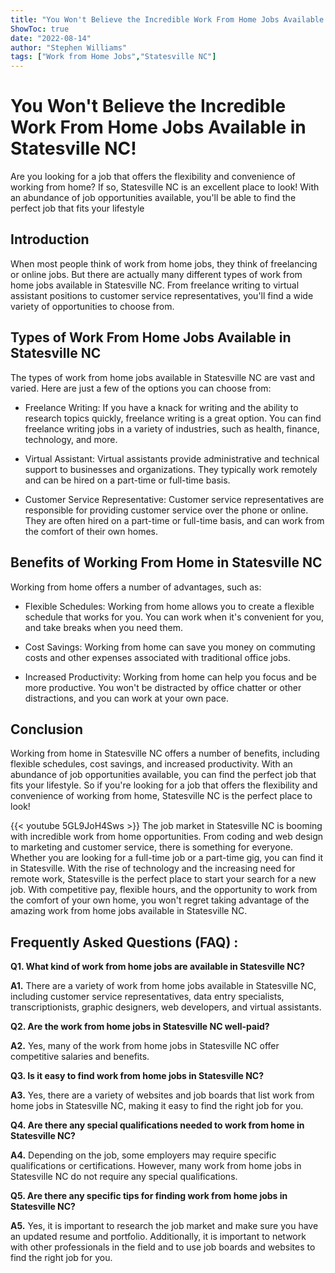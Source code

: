 ```yaml
---
title: "You Won't Believe the Incredible Work From Home Jobs Available in Statesville NC!"
ShowToc: true 
date: "2022-08-14"
author: "Stephen Williams" 
tags: ["Work from Home Jobs","Statesville NC"]
---
```

# You Won't Believe the Incredible Work From Home Jobs Available in Statesville NC!

Are you looking for a job that offers the flexibility and convenience of working from home? If so, Statesville NC is an excellent place to look! With an abundance of job opportunities available, you'll be able to find the perfect job that fits your lifestyle

## Introduction

When most people think of work from home jobs, they think of freelancing or online jobs. But there are actually many different types of work from home jobs available in Statesville NC. From freelance writing to virtual assistant positions to customer service representatives, you'll find a wide variety of opportunities to choose from.

## Types of Work From Home Jobs Available in Statesville NC

The types of work from home jobs available in Statesville NC are vast and varied. Here are just a few of the options you can choose from:

- Freelance Writing: If you have a knack for writing and the ability to research topics quickly, freelance writing is a great option. You can find freelance writing jobs in a variety of industries, such as health, finance, technology, and more.

- Virtual Assistant: Virtual assistants provide administrative and technical support to businesses and organizations. They typically work remotely and can be hired on a part-time or full-time basis.

- Customer Service Representative: Customer service representatives are responsible for providing customer service over the phone or online. They are often hired on a part-time or full-time basis, and can work from the comfort of their own homes.

## Benefits of Working From Home in Statesville NC

Working from home offers a number of advantages, such as:

- Flexible Schedules: Working from home allows you to create a flexible schedule that works for you. You can work when it's convenient for you, and take breaks when you need them.

- Cost Savings: Working from home can save you money on commuting costs and other expenses associated with traditional office jobs.

- Increased Productivity: Working from home can help you focus and be more productive. You won't be distracted by office chatter or other distractions, and you can work at your own pace.

## Conclusion

Working from home in Statesville NC offers a number of benefits, including flexible schedules, cost savings, and increased productivity. With an abundance of job opportunities available, you can find the perfect job that fits your lifestyle. So if you're looking for a job that offers the flexibility and convenience of working from home, Statesville NC is the perfect place to look!

{{< youtube 5GL9JoH4Sws >}} 
The job market in Statesville NC is booming with incredible work from home opportunities. From coding and web design to marketing and customer service, there is something for everyone. Whether you are looking for a full-time job or a part-time gig, you can find it in Statesville. With the rise of technology and the increasing need for remote work, Statesville is the perfect place to start your search for a new job. With competitive pay, flexible hours, and the opportunity to work from the comfort of your own home, you won't regret taking advantage of the amazing work from home jobs available in Statesville NC.

## Frequently Asked Questions (FAQ) :
**Q1. What kind of work from home jobs are available in Statesville NC?**

**A1.** There are a variety of work from home jobs available in Statesville NC, including customer service representatives, data entry specialists, transcriptionists, graphic designers, web developers, and virtual assistants. 

**Q2. Are the work from home jobs in Statesville NC well-paid?**

**A2.** Yes, many of the work from home jobs in Statesville NC offer competitive salaries and benefits. 

**Q3. Is it easy to find work from home jobs in Statesville NC?**

**A3.** Yes, there are a variety of websites and job boards that list work from home jobs in Statesville NC, making it easy to find the right job for you. 

**Q4. Are there any special qualifications needed to work from home in Statesville NC?**

**A4.** Depending on the job, some employers may require specific qualifications or certifications. However, many work from home jobs in Statesville NC do not require any special qualifications. 

**Q5. Are there any specific tips for finding work from home jobs in Statesville NC?**

**A5.** Yes, it is important to research the job market and make sure you have an updated resume and portfolio. Additionally, it is important to network with other professionals in the field and to use job boards and websites to find the right job for you.



